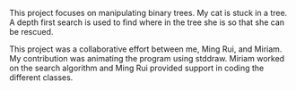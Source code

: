 This project focuses on manipulating binary trees. My cat is stuck in a tree.
A depth first search is used to find where in the tree she is so that she can
be rescued.

This project was a collaborative effort between me, Ming Rui, and Miriam.
My contribution was animating the program using stddraw. Miriam worked on the search algorithm
and Ming Rui provided support in coding the different classes.

